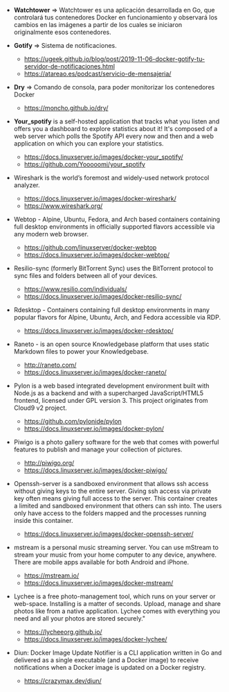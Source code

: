 * **Watchtower** => Watchtower es una aplicación desarrollada en Go, que controlará tus contenedores Docker en funcionamiento y observará los cambios en las imágenes a partir de los cuales se iniciaron originalmente esos contenedores. 
 
 * **Gotify** => Sistema de notificaciones. 
   * https://ugeek.github.io/blog/post/2019-11-06-docker-gotify-tu-servidor-de-notificaciones.html
   * https://atareao.es/podcast/servicio-de-mensajeria/
 
 * **Dry** => Comando de consola, para poder monitorizar los contenedores Docker
   * https://moncho.github.io/dry/
 
 * **Your_spotify** is a self-hosted application that tracks what you listen and offers you a dashboard to explore statistics about it! It's composed of a web server which polls the Spotify API every now and then and a web application on which you can explore your statistics. 
   * https://docs.linuxserver.io/images/docker-your_spotify/
   * https://github.com/Yooooomi/your_spotify
 
 * Wireshark is the world’s foremost and widely-used network protocol analyzer. 
   * https://docs.linuxserver.io/images/docker-wireshark/
   * https://www.wireshark.org/
 
 * Webtop - Alpine, Ubuntu, Fedora, and Arch based containers containing full desktop environments in officially supported flavors accessible via any modern web browser.
   * https://github.com/linuxserver/docker-webtop
   * https://docs.linuxserver.io/images/docker-webtop/
 
 * Resilio-sync (formerly BitTorrent Sync) uses the BitTorrent protocol to sync files and folders between all of your devices.
   * https://www.resilio.com/individuals/
   * https://docs.linuxserver.io/images/docker-resilio-sync/
 
 * Rdesktop - Containers containing full desktop environments in many popular flavors for Alpine, Ubuntu, Arch, and Fedora accessible via RDP.
   * https://docs.linuxserver.io/images/docker-rdesktop/
 
 * Raneto - is an open source Knowledgebase platform that uses static Markdown files to power your Knowledgebase.
   * http://raneto.com/
   * https://docs.linuxserver.io/images/docker-raneto/

 * Pylon is a web based integrated development environment built with Node.js as a backend and with a supercharged JavaScript/HTML5 frontend, licensed under GPL version 3. This project originates from Cloud9 v2 project.
   * https://github.com/pylonide/pylon
   * https://docs.linuxserver.io/images/docker-pylon/

 * Piwigo is a photo gallery software for the web that comes with powerful features to publish and manage your collection of pictures.
   * http://piwigo.org/
   * https://docs.linuxserver.io/images/docker-piwigo/

 * Openssh-server is a sandboxed environment that allows ssh access without giving keys to the entire server. Giving ssh access via private key often means giving full access to the server. This container creates a limited and sandboxed environment that others can ssh into. The users only have access to the folders mapped and the processes running inside this container.
   * https://docs.linuxserver.io/images/docker-openssh-server/

 * mstream is a personal music streaming server. You can use mStream to stream your music from your home computer to any device, anywhere. There are mobile apps available for both Android and iPhone.
   * https://mstream.io/
   * https://docs.linuxserver.io/images/docker-mstream/

 * Lychee is a free photo-management tool, which runs on your server or web-space. Installing is a matter of seconds. Upload, manage and share photos like from a native application. Lychee comes with everything you need and all your photos are stored securely."
   * https://lycheeorg.github.io/
   * https://docs.linuxserver.io/images/docker-lychee/

 * Diun: Docker Image Update Notifier is a CLI application written in Go and delivered as a single executable (and a Docker image) to receive notifications when a Docker image is updated on a Docker registry.
   * https://crazymax.dev/diun/